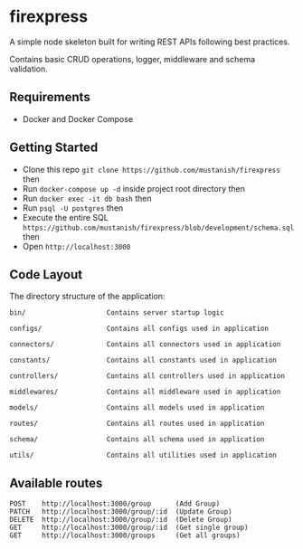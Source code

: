 # firexpress

A simple node skeleton built for writing REST APIs following best practices.

Contains basic CRUD operations, logger, middleware and schema validation.

## Requirements

- Docker and Docker Compose

## Getting Started

- Clone this repo `git clone https://github.com/mustanish/firexpress` then
- Run `docker-compose up -d` inside project root directory then
- Run `docker exec -it db bash` then
- Run `psql -U postgres` then
- Execute the entire SQL `https://github.com/mustanish/firexpress/blob/development/schema.sql` then
- Open `http://localhost:3000`

## Code Layout

The directory structure of the application:

    bin/                    Contains server startup logic

    configs/                Contains all configs used in application

    connectors/             Contains all connectors used in application

    constants/              Contains all constants used in application

    controllers/            Contains all controllers used in application

    middlewares/            Contains all middleware used in application

    models/                 Contains all models used in application

    routes/                 Contains all routes used in application

    schema/                 Contains all schema used in application

    utils/                  Contains all utilities used in application

## Available routes

    POST    http://localhost:3000/group      (Add Group)
    PATCH   http://localhost:3000/group/:id  (Update Group)
    DELETE  http://localhost:3000/group/:id  (Delete Group)
    GET     http://localhost:3000/group/:id  (Get single group)
    GET     http://localhost:3000/groups     (Get all groups)
